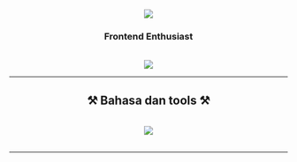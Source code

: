 


<h1 align="center">
    <img src="https://readme-typing-svg.herokuapp.com/?font=Righteous&size=35&center=true&vCenter=true&width=500&height=70&duration=4000&lines=Hi+semuaa..+👋;+saya+Reyhan+Maulana;+You+can+call+me+Rerey" />
</h1>

<h3 align="center">Frontend Enthusiast</h3>

 </br>
<div align="center"> 
  
  <a href="https://www.linkedin.com/in/reyhan-maulana-861721249" target="_blank">
    <img src="https://img.shields.io/badge/LinkedIn-0077B5?style=for-the-badge&logo=linkedin&logoColor=white" target="_blank" />
  </a>
</div>

 <hr/>
 
<h2 align="center">⚒️ Bahasa dan tools ⚒️</h2>
<br/>
<div align="center">
    <img src="https://skillicons.dev/icons?i=react,bootstrap,html,css,vscode,php,github,tailwind,git,nodejs,python,javascript,nextjs,mysql" />
    <br>
</div>

<br/>
<hr/>

